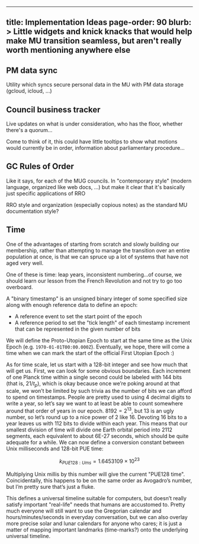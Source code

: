 ------------------------
title: Implementation Ideas
page-order: 90
blurb: >
  Little widgets and knick knacks that would help make MU transition seamless, but aren't really worth mentioning anywhere else
------------------------

## PM data sync

Utility which syncs secure personal data in the MU with PM data storage (gcloud, icloud, …)

## Council business tracker

Live updates on what is under consideration, who has the floor, whether there's a quorum…

Come to think of it, this could have little tooltips to show what motions would currently be in order, information about parliamentary procedure…

## GC Rules of Order

Like it says, for each of the MUG councils. In "contemporary style" (modern language, organized like web docs, ...) but make it clear that it's basically just specific applications of RRO

RRO style and organization (especially copious notes) as the standard MU documentation style?

## Time

One of the advantages of starting from scratch and slowly building our membership, rather than attempting to manage the transition over an entire population at once, is that we can spruce up a lot of systems that have not aged very well.

One of these is time: leap years, inconsistent numbering...of course, we should learn our lesson from the French Revolution and not try to go too overboard.

A "binary timestamp" is an unsigned binary integer of some specified size along with enough reference data to define an epoch:

- A reference event to set the start point of the epoch
- A reference period to set the "tick length" of each timestamp increment that can be represented in the given number of bits

We will define the Proto-Utopian Epoch to start at the same time as the Unix Epoch (e.g. `1970-01-01T00:00.000Z`). Eventually, we hope, there will come a time when we can mark the start of the official First Utopian Epoch :)

As for time scale, let us start with a 128-bit integer and see how much that will get us. First, we can look for some obvious boundaries. Each increment of one Planck time within a single second could be labeled with 144 bits (that is, $21/t_p$), which is okay because once we’re poking around at that scale, we won’t be limited by such trivia as the number of bits we can afford to spend on timestamps. People are pretty used to using 4 decimal digits to write a year, so let’s say we want to at least be able to count somewhere around that order of years in our epoch. $8192=2^{13}$, but 13 is an ugly number, so let’s round up to a nice power of 2 like 16. Devoting 16 bits to a year leaves us with 112 bits to divide within each year. This means that our smallest division of time will divide one Earth orbital period into 2112 segments, each equivalent to about 6E-27 seconds, which should be quite adequate for a while. We can now define a conversion constant between Unix milliseconds and 128-bit PUE time:

$$ k_{PUE128:Ums} = 1.6453109 \times 10^{23} $$

Multiplying Unix millis by this number will give the current "PUE128 time". Coincidentally, this happens to be on the same order as Avogadro’s number, but I’m pretty sure that’s just a fluke.

This defines a universal timeline suitable for computers, but doesn’t really satisfy important "real-life" needs that humans are accustomed to. Pretty much everyone will still want to use the Gregorian calendar and hours/minutes/seconds in everyday conversation, but we can also overlay more precise solar and lunar calendars for anyone who cares; it is just a matter of mapping important landmarks (time-marks?) onto the underlying universal timeline.

